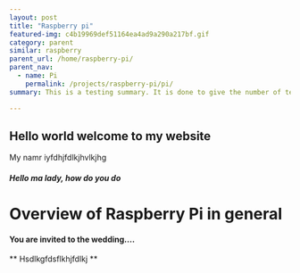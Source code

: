 ```yaml
---
layout: post
title: "Raspberry pi"
featured-img: c4b19969def51164ea4ad9a290a217bf.gif
category: parent
similar: raspberry
parent_url: /home/raspberry-pi/
parent_nav:
  - name: Pi
    permalink: /projects/raspberry-pi/pi/
summary: This is a testing summary. It is done to give the number of text showing on the cards.

---
```


## Hello world welcome to my website

My namr iyfdhjfdlkjhvlkjhg

##### Hello ma lady, how do you do

# Overview of Raspberry Pi in general

#### You are invited to the wedding....

** Hsdlkgfdsflkhjfdlkj **